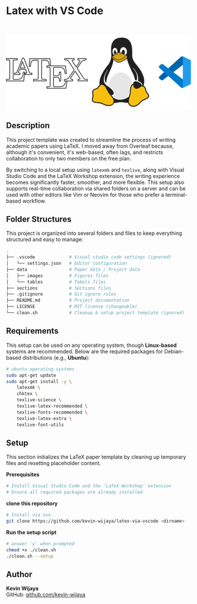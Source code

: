 # **Latex with VS Code**
<br>

![latex-in-linux](./images.svg)

## Description

This project template was created to streamline the process of writing academic papers using LaTeX. I moved away from Overleaf because, although it's convenient, it's web-based, often lags, and restricts collaboration to only two members on the free plan. 

By switching to a local setup using `latexmk` and `texlive`, along with Visual Studio Code and the LaTeX Workshop extension, the writing experience becomes significantly faster, smoother, and more flexible. This setup also supports real-time collaboration via shared folders on a server and can be used with other editors like Vim or Neovim for those who prefer a terminal-based workflow.


## Folder Structures
This project is organized into several folders and files to keep everything structured and easy to manage:
```sh
.
├── .vscode             # Visual studio code settings (ignored)
│   └── settings.json   # Editor configuration
├── data                # Paper data / Project data
│   ├── images          # Figures files
│   └── tables          # Tabels files  
├── sections            # Sections files  
├── .gitignore          # Git ignore rules
├── README.md           # Project documentation
├── LICENSE             # MIT license (changeable)
└── clean.sh            # Cleanup & setup project template (ignored)
```

## Requirements

This setup can be used on any operating system, though **Linux-based** systems are recommended. Below are the required packages for Debian-based distributions (e.g., **Ubuntu**):

```sh
# ubuntu operating systems
sudo apt-get update
sudo apt-get install -y \
    latexmk \
    chktex \
    texlive-science \
    texlive-latex-recommended \
    texlive-fonts-recommended \
    texlive-latex-extra \
    texlive-font-utils
```

## Setup
This section initializes the LaTeX paper template by cleaning up temporary files and resetting placeholder content.

**Prerequisites**
```sh
# Install Visual Studio Code and the 'LaTeX Workshop' extension
# Ensure all required packages are already installed
```

**clone this repository**
```sh 
# Install via svn
git clone https://github.com/kevin-wijaya/latex-via-vscode <dirname>
```

**Run the setup script**
```sh
# answer 'y' when prompted
chmod +x ./clean.sh
./clean.sh --setup
```

## Author

**Kevin Wijaya**  
GitHub: [github.com/kevin-wijaya](https://github.com/kevin-wijaya)  